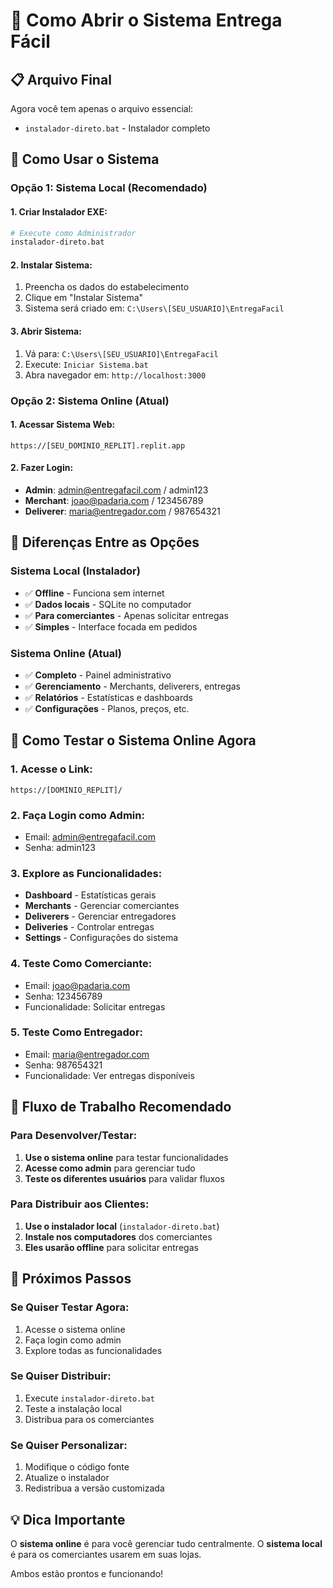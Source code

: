 # 🚀 Como Abrir o Sistema Entrega Fácil

## 📋 Arquivo Final
Agora você tem apenas o arquivo essencial:
- `instalador-direto.bat` - Instalador completo

## 🔧 Como Usar o Sistema

### **Opção 1: Sistema Local (Recomendado)**

#### **1. Criar Instalador EXE:**
```bash
# Execute como Administrador
instalador-direto.bat
```

#### **2. Instalar Sistema:**
1. Preencha os dados do estabelecimento
2. Clique em "Instalar Sistema"
3. Sistema será criado em: `C:\Users\[SEU_USUARIO]\EntregaFacil`

#### **3. Abrir Sistema:**
1. Vá para: `C:\Users\[SEU_USUARIO]\EntregaFacil`
2. Execute: `Iniciar Sistema.bat`
3. Abra navegador em: `http://localhost:3000`

### **Opção 2: Sistema Online (Atual)**

#### **1. Acessar Sistema Web:**
```
https://[SEU_DOMINIO_REPLIT].replit.app
```

#### **2. Fazer Login:**
- **Admin**: admin@entregafacil.com / admin123
- **Merchant**: joao@padaria.com / 123456789
- **Deliverer**: maria@entregador.com / 987654321

## 🎯 Diferenças Entre as Opções

### **Sistema Local (Instalador)**
- ✅ **Offline** - Funciona sem internet
- ✅ **Dados locais** - SQLite no computador
- ✅ **Para comerciantes** - Apenas solicitar entregas
- ✅ **Simples** - Interface focada em pedidos

### **Sistema Online (Atual)**
- ✅ **Completo** - Painel administrativo
- ✅ **Gerenciamento** - Merchants, deliverers, entregas
- ✅ **Relatórios** - Estatísticas e dashboards
- ✅ **Configurações** - Planos, preços, etc.

## 📱 Como Testar o Sistema Online Agora

### **1. Acesse o Link:**
```
https://[DOMINIO_REPLIT]/
```

### **2. Faça Login como Admin:**
- Email: admin@entregafacil.com
- Senha: admin123

### **3. Explore as Funcionalidades:**
- **Dashboard** - Estatísticas gerais
- **Merchants** - Gerenciar comerciantes
- **Deliverers** - Gerenciar entregadores
- **Deliveries** - Controlar entregas
- **Settings** - Configurações do sistema

### **4. Teste Como Comerciante:**
- Email: joao@padaria.com
- Senha: 123456789
- Funcionalidade: Solicitar entregas

### **5. Teste Como Entregador:**
- Email: maria@entregador.com
- Senha: 987654321
- Funcionalidade: Ver entregas disponíveis

## 🔄 Fluxo de Trabalho Recomendado

### **Para Desenvolver/Testar:**
1. **Use o sistema online** para testar funcionalidades
2. **Acesse como admin** para gerenciar tudo
3. **Teste os diferentes usuários** para validar fluxos

### **Para Distribuir aos Clientes:**
1. **Use o instalador local** (`instalador-direto.bat`)
2. **Instale nos computadores** dos comerciantes
3. **Eles usarão offline** para solicitar entregas

## 🎯 Próximos Passos

### **Se Quiser Testar Agora:**
1. Acesse o sistema online
2. Faça login como admin
3. Explore todas as funcionalidades

### **Se Quiser Distribuir:**
1. Execute `instalador-direto.bat`
2. Teste a instalação local
3. Distribua para os comerciantes

### **Se Quiser Personalizar:**
1. Modifique o código fonte
2. Atualize o instalador
3. Redistribua a versão customizada

## 💡 Dica Importante

O **sistema online** é para você gerenciar tudo centralmente.
O **sistema local** é para os comerciantes usarem em suas lojas.

Ambos estão prontos e funcionando!